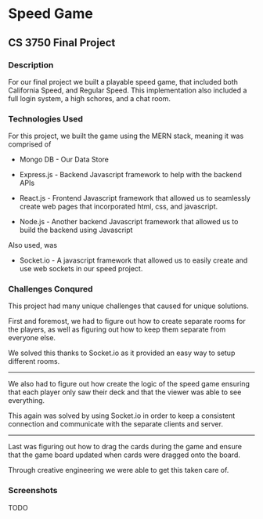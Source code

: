 # Speed Game

## CS 3750 Final Project

### Description

For our final project we built a playable speed game, that included both California Speed, and Regular Speed. This implementation also included a full login system, a high schores, and a chat room.

### Technologies Used

For this project, we built the game using the MERN stack, meaning it was comprised of

- Mongo DB - Our Data Store

- Express.js - Backend Javascript framework to help with the backend APIs

- React.js - Frontend Javascript framework that allowed us to seamlessly create web pages that incorporated html, css, and javascript.

- Node.js - Another backend Javascript framework that allowed us to build the backend using Javascript

Also used, was

- Socket.io - A javascript framework that allowed us to easily create and use web sockets in our speed project.

### Challenges Conqured

This project had many unique challenges that caused for unique solutions.

First and foremost, we had to figure out how to create separate rooms for the players, as well as figuring out how to keep them separate from everyone else.

We solved this thanks to Socket.io as it provided an easy way to setup different rooms.

----------------------------------------

We also had to figure out how create the logic of the speed game ensuring that each player only saw their deck and that the viewer was able to see everything.

This again was solved by using Socket.io in order to keep a consistent connection and communicate with the separate clients and server.

----------------------------------------

Last was figuring out how to drag the cards during the game and ensure that the game board updated when cards were dragged onto the board.

Through creative engineering we were able to get this taken care of.

### Screenshots

TODO






